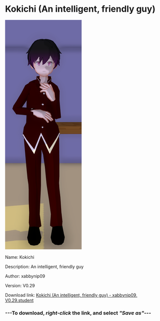# Kokichi (An intelligent, friendly guy)

<img src = "https://raw.githubusercontent.com/Arbiter1223/Daigaku-Gurashi-Custom-Students/master/Students/Files/Kokichi%20(An%20intelligent%2C%20friendly%20guy).png">

Name: Kokichi

Description: An intelligent, friendly guy

Author: xabbynip09

Version: V0.29

Download link: <a href="https://raw.githubusercontent.com/Arbiter1223/Daigaku-Gurashi-Custom-Students/master/Students/Files/Kokichi%20(An%20intelligent%2C%20friendly%20guy)%20-%20xabbynip09%2C%20V0.29.student">Kokichi (An intelligent, friendly guy) - xabbynip09, V0.29.student</a>

### ---**To download, _right-click_ the link, and select _"Save as"_**---
